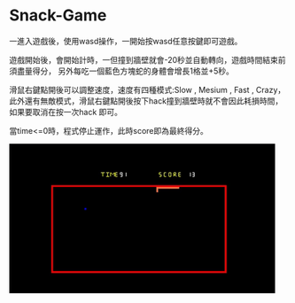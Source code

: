 # Snack-Game

一進入遊戲後，使用wasd操作，一開始按wasd任意按鍵即可遊戲。

遊戲開始後，會開始計時，一但撞到牆壁就會-20秒並自動轉向，遊戲時間結束前須盡量得分，
另外每吃一個藍色方塊蛇的身體會增長1格並+5秒。

滑鼠右鍵點開後可以調整速度，速度有四種模式:Slow , Mesium , Fast , Crazy，
此外還有無敵模式，滑鼠右鍵點開後按下hack撞到牆壁時就不會因此耗損時間，
如果要取消在按一次hack 即可。

當time<=0時，程式停止運作，此時score即為最終得分。

![AllText](snake.gif)
